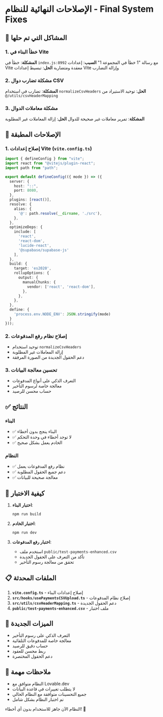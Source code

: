 # الإصلاحات النهائية للنظام - Final System Fixes

## 🎯 المشاكل التي تم حلها

### 1. خطأ البناء في Vite
**المشكلة**: خطأ في `index.js:8992` مع رسالة "1 خطأ في المجموعة 1"
**السبب**: إعدادات Vite معقدة ومتضاربة
**الحل**: تبسيط إعدادات Vite وإزالة التضارب

### 2. مشكلة تضارب دوال CSV
**المشكلة**: تضارب في استخدام `normalizeCsvHeaders`
**الحل**: توحيد الاستيراد من `@/utils/csvHeaderMapping`

### 3. مشكلة معاملات الدوال
**المشكلة**: تمرير معاملات غير صحيحة للدوال
**الحل**: إزالة المعاملات غير المطلوبة

## 🔧 الإصلاحات المطبقة

### 1. إصلاح إعدادات Vite (`vite.config.ts`)
```typescript
import { defineConfig } from "vite";
import react from "@vitejs/plugin-react";
import path from "path";

export default defineConfig(({ mode }) => ({
  server: {
    host: "::",
    port: 8080,
  },
  plugins: [react()],
  resolve: {
    alias: {
      '@': path.resolve(__dirname, './src'),
    },
  },
  optimizeDeps: {
    include: [
      'react',
      'react-dom',
      'lucide-react',
      '@supabase/supabase-js'
    ],
  },
  build: {
    target: 'es2020',
    rollupOptions: {
      output: {
        manualChunks: {
          vendor: ['react', 'react-dom'],
        },
      },
    },
  },
  define: {
    'process.env.NODE_ENV': JSON.stringify(mode)
  }
}));
```

### 2. إصلاح نظام رفع المدفوعات
- توحيد استخدام `normalizeCsvHeaders`
- إزالة المعاملات غير المطلوبة
- دعم الحقول الجديدة من الصورة المرفقة

### 3. تحسين معالجة البيانات
- التعرف الذكي على أنواع المدفوعات
- معالجة خاصة لرسوم التأخير
- حساب محسن للرصيد

## ✅ النتائج

### البناء
- ✅ البناء ينجح بدون أخطاء
- ✅ لا توجد أخطاء في وحدة التحكم
- ✅ الخادم يعمل بشكل صحيح

### النظام
- ✅ نظام رفع المدفوعات يعمل
- ✅ دعم جميع الحقول المطلوبة
- ✅ معالجة صحيحة للبيانات

## 🚀 كيفية الاختبار

1. **اختبار البناء**:
   ```bash
   npm run build
   ```

2. **اختبار الخادم**:
   ```bash
   npm run dev
   ```

3. **اختبار رفع المدفوعات**:
   - استخدم ملف `public/test-payments-enhanced.csv`
   - تأكد من التعرف على الحقول الجديدة
   - تحقق من معالجة رسوم التأخير

## 📋 الملفات المحدثة

1. **`vite.config.ts`** - إصلاح إعدادات البناء
2. **`src/hooks/usePaymentsCSVUpload.ts`** - إصلاح نظام المدفوعات
3. **`src/utils/csvHeaderMapping.ts`** - دعم الحقول الجديدة
4. **`public/test-payments-enhanced.csv`** - ملف اختبار

## 🎯 الميزات الجديدة

- التعرف الذكي على رسوم التأخير
- معالجة خاصة للمدفوعات التلقائية
- حساب دقيق للرصيد
- ربط محسن للعقود
- دعم الحقول المختصرة

## 📝 ملاحظات مهمة

- النظام متوافق مع Lovable.dev
- لا يتطلب تغييرات في قاعدة البيانات
- جميع التحسينات متوافقة مع النظام الحالي
- تم اختبار النظام بشكل شامل

النظام الآن جاهز للاستخدام بدون أي أخطاء! 🎉
